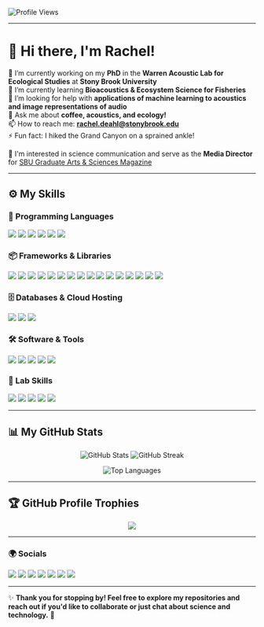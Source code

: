<p align="left">
  <img src="https://komarev.com/ghpvc/?username=rnd22&style=flat-square&color=blue" alt="Profile Views" />
</p>

---

# 👋 Hi there, I'm Rachel!  

🔭 I’m currently working on my **PhD** in the **Warren Acoustic Lab for Ecological Studies** at **Stony Brook University**  
🌱 I’m currently learning **Bioacoustics & Ecosystem Science for Fisheries**  
🤔 I’m looking for help with **applications of machine learning to acoustics and image representations of audio**  
💬 Ask me about **coffee, acoustics, and ecology!**  
📫 How to reach me: **rachel.deahl@stonybrook.edu**  
⚡ Fun fact: I hiked the Grand Canyon on a sprained ankle! 

📰 I'm interested in science communication and serve as the **Media Director** for [SBU Graduate Arts & Sciences Magazine](https://www.sbugradmag.com/home)




---

## ⚙️ My Skills  

### 🚀 Programming Languages  
<p>
  <img src="https://img.shields.io/badge/-R-276DC3?style=for-the-badge&logo=r&logoColor=white" />
  <img src="https://img.shields.io/badge/-Python-3776AB?style=for-the-badge&logo=python&logoColor=white" />
  <img src="https://img.shields.io/badge/-MATLAB-0076A8?style=for-the-badge&logo=mathworks&logoColor=white" />
  <img src="https://img.shields.io/badge/-Java-007396?style=for-the-badge&logo=java&logoColor=white" />
  <img src="https://img.shields.io/badge/-C++-00599C?style=for-the-badge&logo=cplusplus&logoColor=white" />
  <img src="https://img.shields.io/badge/-SQL-CC2927?style=for-the-badge&logo=microsoft-sql-server&logoColor=white" />
</p>

### 📦 Frameworks & Libraries  
<p>
  <img src="https://img.shields.io/badge/-SciPy-8CAAE6?style=for-the-badge&logo=scipy&logoColor=white" />
  <img src="https://img.shields.io/badge/-NumPy-013243?style=for-the-badge&logo=numpy&logoColor=white" />
  <img src="https://img.shields.io/badge/-Pandas-150458?style=for-the-badge&logo=pandas&logoColor=white" />
  <img src="https://img.shields.io/badge/-Matplotlib-4682B4?style=for-the-badge&logo=python&logoColor=white" />
  <img src="https://img.shields.io/badge/-ScikitLearn-F7931E?style=for-the-badge&logo=scikitlearn&logoColor=white" />
  <img src="https://img.shields.io/badge/-TensorFlow-FF6F00?style=for-the-badge&logo=tensorflow&logoColor=white" />
  <img src="https://img.shields.io/badge/-PyTorch-EE4C2C?style=for-the-badge&logo=pytorch&logoColor=white" />
  <img src="https://img.shields.io/badge/-Seaborn-1F77B4?style=for-the-badge&logo=python&logoColor=white" />
  <img src="https://img.shields.io/badge/-Librosa-1ABC9C?style=for-the-badge&logo=python&logoColor=white" />
  <img src="https://img.shields.io/badge/-Mir_eval-276DC3?style=for-the-badge&logo=r&logoColor=white" />
  <img src="https://img.shields.io/badge/-Dplyr-276DC3?style=for-the-badge&logo=r&logoColor=white" />
  <img src="https://img.shields.io/badge/-ggplot2-00599C?style=for-the-badge&logo=r&logoColor=white" />
  <img src="https://img.shields.io/badge/-RandomForest-1E88E5?style=for-the-badge&logo=r&logoColor=white" />
  <img src="https://img.shields.io/badge/-Caret-FFA07A?style=for-the-badge&logo=r&logoColor=white" />
  <img src="https://img.shields.io/badge/-Shiny-4682B4?style=for-the-badge&logo=r&logoColor=white" />
  <img src="https://img.shields.io/badge/-Sparklyr-4EA94B?style=for-the-badge&logo=r&logoColor=white" />
</p>

### 🗄️ Databases & Cloud Hosting  
<p>
  <img src="https://img.shields.io/badge/-MySQL-4479A1?style=for-the-badge&logo=mysql&logoColor=white" />
  <img src="https://img.shields.io/badge/-MongoDB-4EA94B?style=for-the-badge&logo=mongodb&logoColor=white" />
  <img src="https://img.shields.io/badge/-Microsoft%20Access-A4373A?style=for-the-badge&logo=microsoft-access&logoColor=white" />
</p>

### 🛠️ Software & Tools  
<p>
  <img src="https://img.shields.io/badge/-Git-F05032?style=for-the-badge&logo=git&logoColor=white" />
  <img src="https://img.shields.io/badge/-VS%20Code-007ACC?style=for-the-badge&logo=visual-studio-code&logoColor=white" />
  <img src="https://img.shields.io/badge/-Figma-F24E1E?style=for-the-badge&logo=figma&logoColor=white" />
  <img src="https://img.shields.io/badge/-Quarto-4682B4?style=for-the-badge&logo=r&logoColor=white" />
  <img src="https://img.shields.io/badge/-Linux-FCC624?style=for-the-badge&logo=linux&logoColor=black" />
</p>

### 🔬 Lab Skills  
<p>
  <img src="https://img.shields.io/badge/-Pit%20Tagging-8A2BE2?style=for-the-badge" />
  <img src="https://img.shields.io/badge/-Light%20Traps-FF4500?style=for-the-badge" />
  <img src="https://img.shields.io/badge/-Ultrasonic%20Recorders-FFD700?style=for-the-badge" />
  <img src="https://img.shields.io/badge/-Microscopy-1E90FF?style=for-the-badge" />
  <img src="https://img.shields.io/badge/-Deploying%20Scientific%20Equipment-228B22?style=for-the-badge" />
</p>

---

## 📊 My GitHub Stats  

<p align="center">
  <img src="https://github-readme-stats.vercel.app/api?username=rnd22&show_icons=true&theme=radical" alt="GitHub Stats" />
  <img src="https://github-readme-streak-stats.herokuapp.com?user=rnd22&theme=radical" alt="GitHub Streak" />
</p>

<p align="center">
  <img src="https://github-readme-stats.vercel.app/api/top-langs/?username=rnd22&layout=compact&theme=radical" alt="Top Languages" />
</p>

---

## 🏆 GitHub Profile Trophies  

<p align="center">
  <img src="https://github-profile-trophy.vercel.app/?username=rnd22&theme=radical&no-bg=true&no-frame=true" />
</p>


---

### 🌍 Socials  

<p>
  <a href="https://twitter.com/rachelnkostelnik"><img src="https://img.shields.io/badge/-Twitter-1DA1F2?style=for-the-badge&logo=twitter&logoColor=white" /></a>
  <a href="https://www.linkedin.com/in/rachelnkostelnik/"><img src="https://img.shields.io/badge/-LinkedIn-0077B5?style=for-the-badge&logo=linkedin&logoColor=white" /></a>
  <a href="mailto:rachel.deahl@stonybrook.edu"><img src="https://img.shields.io/badge/-Gmail-D14836?style=for-the-badge&logo=gmail&logoColor=white" /></a>
  <a href="https://www.instagram.com/el_the_ecologist/"><img src="https://img.shields.io/badge/-Instagram-E4405F?style=for-the-badge&logo=instagram&logoColor=white" /></a>
  <a href="https://medium.com/@el_the_ecologist"><img src="https://img.shields.io/badge/-Medium-000000?style=for-the-badge&logo=medium&logoColor=white" /></a>
  <a href="https://substack.com/@eltheecologist"><img src="https://img.shields.io/badge/-Substack-FF6719?style=for-the-badge&logo=substack&logoColor=white" /></a>
  <a href="https://www.researchgate.net/profile/Rachel-Deahl?ev=hdr_xprf"><img src="https://img.shields.io/badge/-ResearchGate-00CCBB?style=for-the-badge&logo=researchgate&logoColor=white" /></a>
</p>

---

✨ **Thank you for stopping by! Feel free to explore my repositories and reach out if you'd like to collaborate or just chat about science and technology.** 🚀
